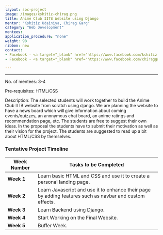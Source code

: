 ```yaml
---
layout: soc-project
image: /images/kshitiz-chirag.png
title: Anime Club IITB Website using Django
mentor: "Kshitiz Udainiya, Chirag Garg"
category: "Web Development"
mentees:
application_procedure: "none"
weight: 98
ribbon: new
contact:
- Facebook - <a target="_blank" href="https://www.facebook.com/kshitiz.udainiya.1/">Kshitiz Udainiya</a>
- Facebook - <a target="_blank" href="https://www.facebook.com/chiraggargkota">Chirag Garg</a>s

---
```


---



<!--break-->

No. of mentees: 3-4

Pre-requisites: HTML/CSS


Description:
The selected students will work together to build the Anime Club IITB website from scratch using django. We are planning the website to have a news board which will give information about coming events/quizzes, an anonymous chat board, an anime ratings and recommendation page, etc. The students are free to suggest their own ideas.
In the proposal the students have to submit their motivation as well as their vision for the project.
The students are suggested to read up a bit about HTML/CSS by themselves.

<!--break-->

### Tentative Project Timeline
<!--break-->

|Week Number  | Tasks to be Completed|
|--- | --- | 
|**Week 1** | Learn basic HTML and CSS and use it to create a personal landing page. |
|**Week 2** | Learn Javascript and use it to enhance their page by adding features such as navbar and custom effects. |
|**Week 3** | Learn Backend using Django. |
|**Week 4** | Start Working on the Final Website. |
|**Week 5** | Buffer Week. |



<!--break-->
